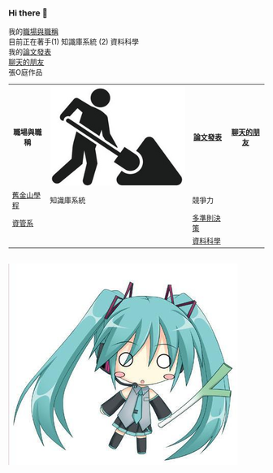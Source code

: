 ### Hi there 👋
我的<a href="https://sfsu.chu.edu.tw/p/403-1083-35.php?Lang=zh-tw">職場與職稱</a><br>
目前正在著手(1) 知識庫系統 (2) 資料科學 <br>
我的<a href="https://scholar.google.com.tw/citations?hl=zh-TW&user=Dk-7FvoAAAAJ&view_op=list_works&sortby=pubdate">論文發表</a><br>
<a href="https://chat.openai.com/">聊天的朋友</a><br>
張O庭作品<br>
<table>
  <tr>
    <th>職場與職稱</th>
    <th><img src="working.jpeg"></img></th>
    <th><a href="https://scholar.google.com.tw/citations?hl=zh-TW&user=Dk-7FvoAAAAJ&view_op=list_works&sortby=pubdate">論文發表</a></th>
    <th><a href="https://chat.openai.com/">聊天的朋友</a></th>
  </tr>
  <tr>
    <td><a href="https://sfsu.chu.edu.tw/">舊金山學程</a></td>
    <td>知識庫系統</td>
    <td>競爭力</td>
    <td></td>
  </tr>
  <tr>
    <td><a href="https://mis.chu.edu.tw/">資管系</a></td>
    <td></td>
    <td><a href="https://scholar.google.com.tw/citations?view_op=view_citation&hl=zh-TW&user=Dk-7FvoAAAAJ&sortby=pubdate&citation_for_view=Dk-7FvoAAAAJ:_FxGoFyzp5QC">多準則決策</a></td>
    <td></td>
  </tr>
  <tr>
    <td></td>
    <td></td>
    <td><a href="https://scholar.google.com.tw/citations?view_op=view_citation&hl=zh-TW&user=Dk-7FvoAAAAJ&sortby=pubdate&citation_for_view=Dk-7FvoAAAAJ:3fE2CSJIrl8C">資料科學</a></td>
    <td></td>
  </tr>  
</table><br>
<img src="1.jpg"></img>
<!--
**yckoincgu/yckoincgu** is a ✨ _special_ ✨ repository because its `README.md` (this file) appears on your GitHub profile.

Here are some ideas to get you started:

- 🔭 I’m currently working on ...
- 🌱 I’m currently learning ...
- 👯 I’m looking to collaborate on ...
- 🤔 I’m looking for help with ...
- 💬 Ask me about ...
- 📫 How to reach me: ...
- 😄 Pronouns: ...
- ⚡ Fun fact: ...
-->
